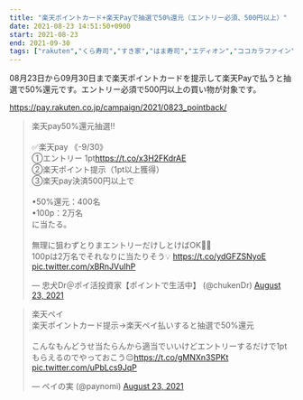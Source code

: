 ```yaml
---
title: "楽天ポイントカード+楽天Payで抽選で50%還元（エントリー必須、500円以上）"
date: 2021-08-23 14:51:50+0900
start: 2021-08-23
end: 2021-09-30
tags: ["rakuten","くら寿司","すき家","はま寿司","エディオン","ココカラファイン","ココス","コジマ","サンドラッグ","ジュンク堂","ソフマップ","ダイコクドラッグ","ツルハ","デイリーヤマザキ","ビックカメラ","ビッグボーイ","ファミリーマート","リンガーハット","丸善ジュンク堂","吉野家","大戸屋","東急ストア","東急ハンズ","神戸元町ドリア","福太郎","華屋与兵衛","鎌倉パスタ"]
---
```


08月23日から09月30日まで楽天ポイントカードを提示して楽天Payで払うと抽選で50%還元です。エントリー必須で500円以上の買い物が対象です。

https://pay.rakuten.co.jp/campaign/2021/0823_pointback/

<blockquote class="twitter-tweet"><p lang="ja" dir="ltr">楽天pay50%還元抽選‼️<br><br>✅楽天pay 《-9/30》<br>①エントリー 1pt<a href="https://t.co/x3H2FKdrAE">https://t.co/x3H2FKdrAE</a><br>②楽天ポイント提示（1pt以上獲得）<br>③楽天pay決済500円以上で<br><br>•50%還元：400名<br>•100p：2万名<br>に当たる。<br><br>無理に狙わずとりまエントリーだけしとけばOK🙆‍♂️<br>100pは2万名でそれなりに当たりそう💡 <a href="https://t.co/ydGFZSNyoE">https://t.co/ydGFZSNyoE</a> <a href="https://t.co/xBRnJVuIhP">pic.twitter.com/xBRnJVuIhP</a></p>&mdash; 忠犬Dr＠ポイ活投資家【ポイントで生活中】 (@chukenDr) <a href="https://twitter.com/chukenDr/status/1429652735197016069?ref_src=twsrc%5Etfw">August 23, 2021</a></blockquote> <script async src="https://platform.twitter.com/widgets.js" charset="utf-8"></script>
<blockquote class="twitter-tweet"><p lang="ja" dir="ltr">楽天ペイ<br>楽天ポイントカード提示→楽天ペイ払いすると抽選で50%還元<br><br>こんなもんどうせ当たらんから適当でいいけどエントリーするだけで1ptもらえるのでやっておこう😌<a href="https://t.co/gMNXn3SPKt">https://t.co/gMNXn3SPKt</a> <a href="https://t.co/uPbLcs9JqP">pic.twitter.com/uPbLcs9JqP</a></p>&mdash; ペイの実 (@paynomi) <a href="https://twitter.com/paynomi/status/1429651831467102222?ref_src=twsrc%5Etfw">August 23, 2021</a></blockquote> <script async src="https://platform.twitter.com/widgets.js" charset="utf-8"></script>
